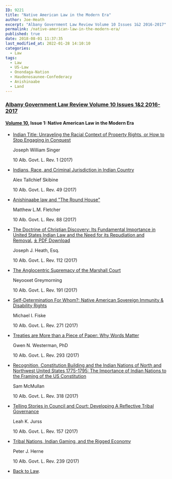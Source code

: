 ```yaml
---
ID: 9221
title: "Native American Law in the Modern Era"
author: Joe-Heath
excerpt: "Albany Government Law Review Volume 10 Issues 1&2 2016-2017"
permalink: /native-american-law-in-the-modern-era/
published: true
date: 2018-08-01 11:37:35
last_modified_at: 2022-01-28 14:10:10
categories:
  - Law
tags:
  - Law
  - US-Law
  - Onondaga-Nation
  - Haudenosaunee-Confederacy
  - Anishinaabe
  - Land
---
```

### [Albany Government Law Review Volume 10 Issues 1&2 2016-2017](https://www.albanygovernmentlawreview.org/issue/3132-vol-10-issue-1-2017)

#### [Volume 10](https://www.albanygovernmentlawreview.org/issue/3132-vol-10-issue-1-2017), Issue 1: Native American Law in the Modern Era

*   [Indian Title: Unraveling the Racial Context of Property Rights, or How to Stop Engaging in Conquest](https://www.albanygovernmentlawreview.org/article/23981-indian-title-unraveling-the-racial-context-of-property-rights-or-how-to-stop-engaging-in-conquest)

    Joseph William Singer

    10 Alb. Govt. L. Rev. 1 (2017)

*   [Indians, Race, and Criminal Jurisdiction in Indian Country](https://www.albanygovernmentlawreview.org/article/23982-indians-race-and-criminal-jurisdiction-in-indian-country)

    Alex Tallchief Skibine

    10 Alb. Govt. L. Rev. 49 (2017)

*   [Anishinaabe law and "The Round House"](https://www.albanygovernmentlawreview.org/article/23983-anishinaabe-law-and-the-round-house)

    Matthew L.M. Fletcher

    10 Alb. Govt. L. Rev. 88 (2017)

*   [The Doctrine of Christian Discovery: Its Fundamental Importance in United States Indian Law and the Need for its Repudiation and Removal.](https://www.albanygovernmentlawreview.org/article/23984-the-doctrine-of-christian-discovery-its-fundamental-importance-in-unitedstates-indian-law-and-the-need-forits-repudiation-and-removal) [⤓ PDF Download](/assets/pdfs/Joe-Heath-THE-DOCTRINE-OF-CHRISTIAN-DISCOVERY-ITS-FUNDAMENTAL-IMPORTANCE-IN-UNITED-STATES-INDIAN-LAW-AND-THE-NEED-FOR-ITS-REPUDIATION-AND-REMOVAL.pdf)

    Joseph J. Heath, Esq.

    10 Alb. Govt. L. Rev. 112 (2017)

*   [The Anglocentric Supremacy of the Marshall Court](https://www.albanygovernmentlawreview.org/article/23986-the-anglocentric-supremacy-of-the-marshall-court)

    Neyooxet Greymorning

    10 Alb. Govt. L. Rev. 191 (2017)

*   [Self-Determination For Whom?: Native American Sovereign Immunity & Disability Rights](https://www.albanygovernmentlawreview.org/article/23988-self-determination-for-whom-native-american-sovereign-immunity-disability-rights)

    Michael I. Fiske

    10 Alb. Govt. L. Rev. 271 (2017)

*   [Treaties are More than a Piece of Paper: Why Words Matter](https://www.albanygovernmentlawreview.org/article/23989-treaties-are-more-than-a-piece-of-paper-why-words-matter)

    Gwen N. Westerman, PhD

    10 Alb. Govt. L. Rev. 293 (2017)

*   [Recognition, Constitution Building and the Indian Nations of North and Northwest United States 1775-1795: The Importance of Indian Nations to the Framing of the US Constitution](https://www.albanygovernmentlawreview.org/article/23990-recognition-constitution-building-and-the-indian-nations-of-north-and-northwest-united-states-1775-1795-the-importance-of-indian-nations-to-the-fram)

    Sam McMullan

    10 Alb. Govt. L. Rev. 318 (2017)

*   [Telling Stories in Council and Court: Developing A Reflective Tribal Governance](https://www.albanygovernmentlawreview.org/article/23985-telling-stories-in-council-and-court-developing-a-reflective-tribal-governance)

    Leah K. Jurss

    10 Alb. Govt. L. Rev. 157 (2017)

*   [Tribal Nations, Indian Gaming, and the Rigged Economy](https://www.albanygovernmentlawreview.org/article/23987-tribal-nations-indian-gaming-and-the-rigged-economy)

    Peter J. Herne

    10 Alb. Govt. L. Rev. 239 (2017)

  - [Back to Law](/law/).
